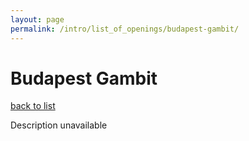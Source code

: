 ```yaml
---
layout: page
permalink: /intro/list_of_openings/budapest-gambit/
---
```


# Budapest Gambit

[back to list](../../list_of_openings)

Description unavailable